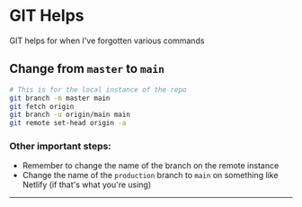 # GIT Helps

GIT helps for when I've forgotten various commands

## Change from `master` to `main`

```bash
# This is for the local instance of the repo
git branch -m master main
git fetch origin
git branch -u origin/main main
git remote set-head origin -a
```

### Other important steps:

- Remember to change the name of the branch on the remote instance
- Change the name of the `production` branch to `main` on something like Netlify (if that's what you're using)

***
